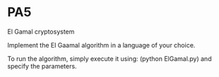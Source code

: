 # PA5
El Gamal cryptosystem

Implement the El Gaamal algorithm in a language of your choice.

To run the algorithm, simply execute it using: (python ElGamal.py) and specify the parameters.
